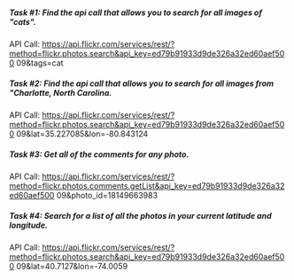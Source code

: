 ##### Task #1: Find the api call that allows you to search for all images of "cats".

API Call:
https://api.flickr.com/services/rest/?method=flickr.photos.search&api_key=ed79b91933d9de326a32ed60aef500
09&tags=cat

##### Task #2: Find the api call that allows you to search for all images from "Charlotte, North Carolina.
API Call:
https://api.flickr.com/services/rest/?method=flickr.photos.search&api_key=ed79b91933d9de326a32ed60aef500
09&lat=35.227085&lon=-80.843124

##### Task #3: Get all of the comments for any photo.

API Call:
https://api.flickr.com/services/rest/?method=flickr.photos.comments.getList&api_key=ed79b91933d9de326a32ed60aef500
09&photo_id=18149663983

##### Task #4: Search for a list of all the photos in your current latitude and longitude.
API Call:
https://api.flickr.com/services/rest/?method=flickr.photos.search&api_key=ed79b91933d9de326a32ed60aef500
09&lat=40.7127&lon=-74.0059


